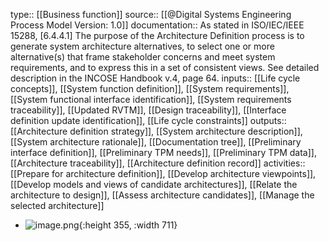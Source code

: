 type:: [[Business function]]
source:: [[@Digital Systems Engineering Process Model Version: 1.0]]
documentation:: As stated in ISO/IEC/IEEE 15288, [6.4.4.1] The purpose of the Architecture Definition process is to generate system architecture alternatives, to select one or more alternative(s) that frame stakeholder concerns and meet system requirements, and to express this in a set of consistent views.  See detailed description in the INCOSE Handbook v.4, page 64.
inputs:: [[Life cycle concepts]], [[System function definition]], [[System requirements]], [[System functional interface identification]], [[System requirements traceability]], [[Updated RVTM]], [[Design traceability]], [[Interface definition update identification]], [[Life cycle constraints]]
outputs:: [[Architecture definition strategy]], [[System architecture description]], [[System architecture rationale]], [[Documentation tree]], [[Preliminary interface definition]], [[Preliminary TPM needs]], [[Preliminary TPM data]], [[Architecture traceability]], [[Architecture definition record]]
activities:: [[Prepare for architecture definition]], [[Develop architecture viewpoints]], [[Develop models and views of candidate architectures]], [[Relate the architecture to design]], [[Assess architecture candidates]], [[Manage the selected architecture]]

- ![image.png](../assets/image_1689415405381_0.png){:height 355, :width 711}